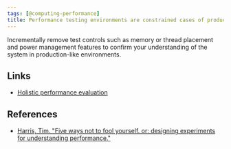 ```yaml
---
tags: [@computing-performance]
title: Performance testing environments are constrained cases of production-like environments
---
```


Incrementally remove test controls such as memory or thread placement and power management features to confirm your understanding of the system in production-like environments.

## Links
- [Holistic performance evaluation](202004021252.md)

## References
- [Harris, Tim. "Five ways not to fool yourself. or: designing experiments for understanding performance."](refs/harris-tim_five-ways.pdf)
